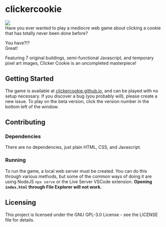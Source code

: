 # clickercookie
![](https://fifthtundrag.github.io/junk/cc-readme-firstimage.png) <br>
Have you ever wanted to play a mediocre web game about clicking a cookie that has totally never been done before?

You have?!? <br>
Great!

Featuring 7 original buildings, semi-functional Javascript, and temporary pixel art images, Clicker Cookie is an uncompleted masterpiece!

## Getting Started
The game is available at [clickercookie.github.io](https://clickercookie.github.io), and can be played with no setup necessary. If you discover a bug (you probably will), please create a new issue. To play on the beta version, click the version number in the bottom left of the window.

## Contributing
### Dependencies
There are no dependencies, just plain HTML, CSS, and Javascript.
### Running
To run the game, a local web server must be created. You can do this through various methods, but some of the common ways of doing it are using NodeJS `npx serve` or the Live Server VSCode extension. **Opening `index.html` through File Explorer will not work.**

## Licensing
This project is licensed under the GNU GPL-3.0 License - see the LICENSE file for details.